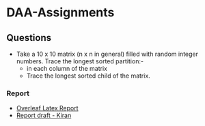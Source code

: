 # DAA-Assignments

## Questions
* Take a 10 x 10 matrix (n x n in general) filled with random integer numbers. Trace the longest sorted partition:-
  * in each column of the matrix
  * Trace the longest sorted child of the matrix.

### Report
- [Overleaf Latex Report](https://www.overleaf.com/13521270bhcvbxghtdtt#/52256533/)
- [Report draft - Kiran](https://www.overleaf.com/13471299gjhbcjgxtqbc#/51993091/)
